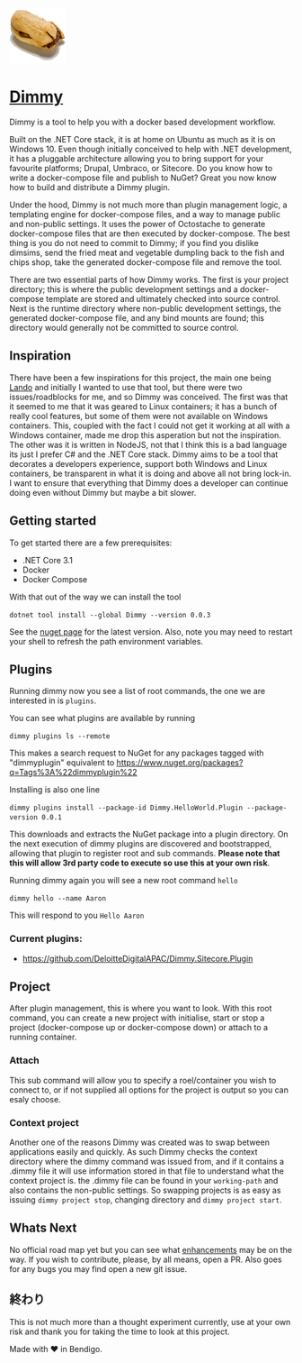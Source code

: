 ![DimSim](/Dimmy.png) 

# [Dimmy](https://en.wikipedia.org/wiki/Dim_sim) 

Dimmy is a tool to help you with a docker based development workflow. 

Built on the .NET Core stack, it is at home on Ubuntu as much as it is on Windows 10. Even though initially conceived to help with .NET development, it has a pluggable architecture allowing you to bring support for your favourite platforms; Drupal, Umbraco, or Sitecore. Do you know how to write a docker-compose file and publish to NuGet? Great you now know how to build and distribute a Dimmy plugin.

Under the hood, Dimmy is not much more than plugin management logic, a templating engine for docker-compose files, and a way to manage public and non-public settings.  It uses the power of Octostache to generate docker-compose files that are then executed by docker-compose. The best thing is you do not need to commit to Dimmy; if you find you dislike dimsims, send the fried meat and vegetable dumpling back to the fish and chips shop, take the generated docker-compose file and remove the tool.

There are two essential parts of how Dimmy works. The first is your project directory; this is where the public development settings and a docker-compose template are stored and ultimately checked into source control. Next is the runtime directory where non-public development settings, the generated docker-compose file, and any bind mounts are found; this directory would generally not be committed to source control.

## Inspiration

There have been a few inspirations for this project, the main one being [Lando](https://docs.lando.dev/) and initially I wanted to use that tool, but there were two issues/roadblocks for me, and so Dimmy was conceived. The first was that it seemed to me that it was geared to Linux containers; it has a bunch of really cool features, but some of them were not available on Windows containers. This, coupled with the fact I could not get it working at all with a Windows container, made me drop this asperation but not the inspiration. The other was it is written in NodeJS, not that I think this is a bad language its just I prefer C# and the .NET Core stack. Dimmy aims to be a tool that decorates a developers experience, support both Windows and Linux containers, be transparent in what it is doing and above all not bring lock-in. I want to ensure that everything that Dimmy does a developer can continue doing even without Dimmy but maybe a bit slower.

## Getting started

To get started there are a few prerequisites:
* .NET Core 3.1
* Docker
* Docker Compose

With that out of the way we can install the tool

`dotnet tool install --global Dimmy --version 0.0.3`

See the [nuget page]( https://www.nuget.org/packages/Dimmy/) for the latest version. Also, note you may need to restart your shell to refresh the path environment variables.

## Plugins

Running dimmy now you see a list of root commands, the one we are interested in is `plugins`.

You can see what plugins are available by running

`dimmy plugins ls --remote`

This makes a search request to NuGet for any packages tagged with "dimmyplugin" equivalent to https://www.nuget.org/packages?q=Tags%3A%22dimmyplugin%22

Installing is also one line

`dimmy plugins install --package-id Dimmy.HelloWorld.Plugin --package-version 0.0.1`

This downloads and extracts the NuGet package into a plugin directory. On the next execution of dimmy plugins are discovered and bootstrapped, allowing that plugin to register root and sub commands. **Please note that this will allow 3rd party code to execute so use this at your own risk**.

Running dimmy again you will see a new root command `hello`

`dimmy hello --name Aaron`

This will respond to you `Hello Aaron`

### Current plugins:
* https://github.com/DeloitteDigitalAPAC/Dimmy.Sitecore.Plugin

## Project
After plugin management, this is where you want to look. With this root command, you can create a new project with initialise, start or stop a project (docker-compose up or docker-compose down) or attach to a running container.  

### Attach
This sub command will allow you to specify a roel/container you wish to connect to, or if not supplied all options for the project is output so you can esaly choose.

### Context project
Another one of the reasons Dimmy was created was to swap between applications easily and quickly. As such Dimmy checks the context directory where the dimmy command was issued from, and if it contains a .dimmy file it will use information stored in that file to understand what the context project is. the .dimmy file can be found in your `working-path` and also contains the non-public settings. So swapping projects is as easy as issuing `dimmy project stop`, changing directory and `dimmy project start`.

## Whats Next

No official road map yet but you can see what [enhancements](https://github.com/gravypower/Dimmy/labels/enhancement) may be on the way. If you wish to contribute, please, by all means, open a PR. Also goes for any bugs you may find open a new git issue.

## 終わり

This is not much more than a thought experiment currently, use at your own risk and thank you for taking the time to look at this project. 

Made with :heart: in Bendigo.
